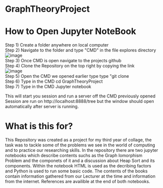 # GraphTheoryProject

# How to Open Jupyter NoteBook

Step 1) Create a folder anywhere on local computer  
Step 2) Navigate to the folder and type "CMD" in the file explores directory  
![image](https://user-images.githubusercontent.com/78157530/167307104-966860a2-7582-45bb-9245-7cb8bb8020a9.png)  
Step 3) Once CMD is open navigate to the projects github  
Step 4) Clone the Repository on the top right by copying the link  
![image](https://user-images.githubusercontent.com/78157530/167307223-2d8476e0-23c3-42f8-9a99-17e8b6c143c8.png)  
Step 5) Open the CMD we opened earlier type type "git clone <link copied>  
Step 6) Type in the CMD cd GraphTheoryProject  
Step 7) Type in the CMD Jupyter notebook  

This will start you session and run a server off the CMD previously opened  
Session are run on http://localhost:8888/tree but the window should open automatically after server is running.

# What is this for?

This Repository was created as a project for my third year of collage, the task was to tackle some of the problems we see in the world of computing and to practice our researching skills. In the repository there are two jupyter notebooks which describe contents suchs as the Graph Iomorphism Problem and the componets of it and a discussion about Heap Sort and its components. Within the notebook HTML is used as the decribing factors and Python is used to run some basic code. The contents of the books contain information gathered from our Lecturer at the time and information from the internet. References are availible at the end of both notebooks.

